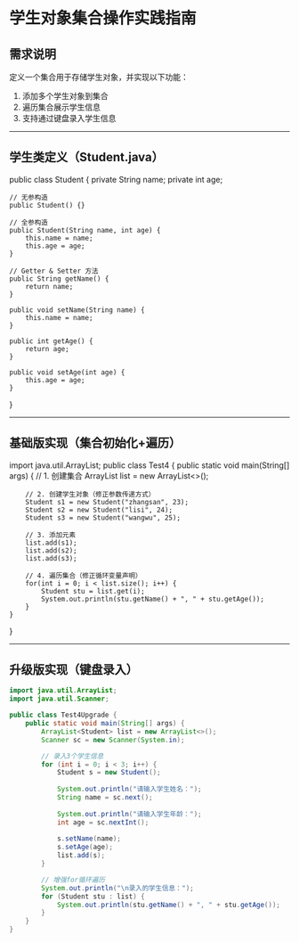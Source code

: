 # 学生对象集合操作实践指南

## 需求说明
定义一个集合用于存储学生对象，并实现以下功能：
1. 添加多个学生对象到集合
2. 遍历集合展示学生信息
3. 支持通过键盘录入学生信息

---

## 学生类定义（Student.java）
public class Student {
    private String name;
    private int age;

    // 无参构造
    public Student() {}

    // 全参构造
    public Student(String name, int age) {
        this.name = name;
        this.age = age;
    }

    // Getter & Setter 方法
    public String getName() {
        return name;
    }

    public void setName(String name) {
        this.name = name;
    }

    public int getAge() {
        return age;
    }

    public void setAge(int age) {
        this.age = age;
    }
}

---

## 基础版实现（集合初始化+遍历）
import java.util.ArrayList;
public class Test4 {
    public static void main(String[] args) {
        // 1. 创建集合
        ArrayList<Student> list = new ArrayList<>();

        // 2. 创建学生对象（修正参数传递方式）
        Student s1 = new Student("zhangsan", 23);
        Student s2 = new Student("lisi", 24);
        Student s3 = new Student("wangwu", 25);

        // 3. 添加元素
        list.add(s1);
        list.add(s2);
        list.add(s3);

        // 4. 遍历集合（修正循环变量声明）
        for(int i = 0; i < list.size(); i++) {
            Student stu = list.get(i);
            System.out.println(stu.getName() + ", " + stu.getAge());
        }
    }
}

---

## 升级版实现（键盘录入）
```java
import java.util.ArrayList;
import java.util.Scanner;

public class Test4Upgrade {
    public static void main(String[] args) {
        ArrayList<Student> list = new ArrayList<>();
        Scanner sc = new Scanner(System.in);

        // 录入3个学生信息
        for (int i = 0; i < 3; i++) {
            Student s = new Student();
            
            System.out.println("请输入学生姓名：");
            String name = sc.next();
            
            System.out.println("请输入学生年龄：");
            int age = sc.nextInt();
            
            s.setName(name);
            s.setAge(age);
            list.add(s);
        }

        // 增强for循环遍历
        System.out.println("\n录入的学生信息：");
        for (Student stu : list) {
            System.out.println(stu.getName() + ", " + stu.getAge());
        }
    }
}